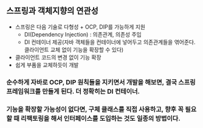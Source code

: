 ## 스프링과 객체지향의 연관성
- 스프링은 다음 기술로 다형성 + OCP, DIP를 가능하게 지원
  - DI(Dependency Injection) : 의존관계, 의존성 주입
  - DI 컨테이너 제공(자바 객체들을 컨테이너에 넣어두고 의존관계들을 엮어준다. 클라이언트 교체 없이 기능을 확장할 수 있다)
- 클라이언트 코드의 변경 없이 기능 확장
- 쉽게 부품을 교체하듯이 개발

### 순수하게 자바로 OCP, DIP 원칙들을 지키면서 개발을 해보면, 결국 스프링 프레임워크를 만들게 된다. 더 정확히는 DI 컨테이너.

### 기능을 확장할 가능성이 없다면, 구체 클래스를 직접 사용하고, 향후 꼭 필요할 때 리팩토링을 해서 인터페이스를 도입하는 것도 일종의 방법이다.
